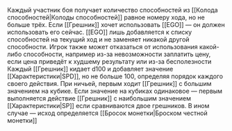 Каждый участник боя получает количество способностей из [[Колода способностей|Колоды способностей]] равное номеру хода, но не больше трёх. Если [[Грешник]] хочет использовать [[EGO]] — он должен использовать его сейчас. [[EGO]] лишь добавляется к списку способностей на текущий ход и не заменяет никакой другой способности. Игрок также может отказаться от использования какой-либо способности, например из-за невозможности заплатить цену, если цена приведёт к худшему результату или из-за бесполезности
Каждый [[Грешник]] кидает d100 и добавляет значение [[Характеристики|SPD]], но не больше 100, определяя порядок каждого своего действия. При ничьей, первым ходит [[Грешник]] с большим значением на кубике. Если значение на кубиках одинаковое — первым выполняется действие [[Грешник]] с наибольшим значением [[Характеристики|SP]] если сравниваются двое грешников. В ином случае — исход определяется [[Бросок монетки|Броском честной монетки]]